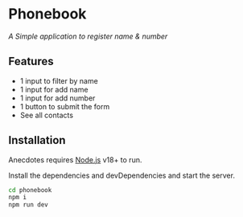 # Phonebook

_A Simple application to register name & number_

## Features

- 1 input to filter by name
- 1 input for add name
- 1 input for add number
- 1 button to submit the form
- See all contacts

## Installation

Anecdotes requires [Node.js](https://nodejs.org/) v18+ to run.

Install the dependencies and devDependencies and start the server.

```sh
cd phonebook
npm i
npm run dev
```
